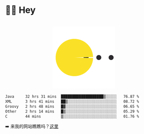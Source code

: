 
# 👋🏻 Hey
<div align="center">
	<br>
	<img src="https://raw.githubusercontent.com/Aniket965/Aniket965/master/pacman.svg?sanitize=true" width="200" height="200">
	<br>
</div>

<!--START_SECTION:waka-->
```text
Java     32 hrs 31 mins  ███████████████████▒░░░░░   76.87 % 
XML      3 hrs 41 mins   ██▒░░░░░░░░░░░░░░░░░░░░░░   08.72 % 
Groovy   2 hrs 48 mins   █▓░░░░░░░░░░░░░░░░░░░░░░░   06.65 % 
Other    2 hrs 14 mins   █▒░░░░░░░░░░░░░░░░░░░░░░░   05.29 % 
C        44 mins         ▒░░░░░░░░░░░░░░░░░░░░░░░░   01.76 % 
```
<!--END_SECTION:waka-->

 ➡️  来我的网站瞧瞧吗？[这里](https://www.shaolongfei.com)
